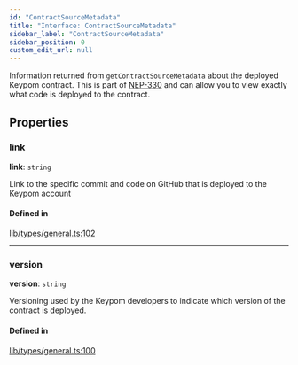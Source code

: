 ```yaml
---
id: "ContractSourceMetadata"
title: "Interface: ContractSourceMetadata"
sidebar_label: "ContractSourceMetadata"
sidebar_position: 0
custom_edit_url: null
---
```


Information returned from `getContractSourceMetadata` about the deployed Keypom contract. This is part of [NEP-330](https://nomicon.io/Standards/SourceMetadata) and
can allow you to view exactly what code is deployed to the contract.

## Properties

### link

 **link**: `string`

Link to the specific commit and code on GitHub that is deployed to the Keypom account

#### Defined in

[lib/types/general.ts:102](https://github.com/keypom/keypom-js/blob/68bf90396/packages/core/src/lib/types/general.ts#L102)

___

### version

 **version**: `string`

Versioning used by the Keypom developers to indicate which version of the contract is deployed.

#### Defined in

[lib/types/general.ts:100](https://github.com/keypom/keypom-js/blob/68bf90396/packages/core/src/lib/types/general.ts#L100)
